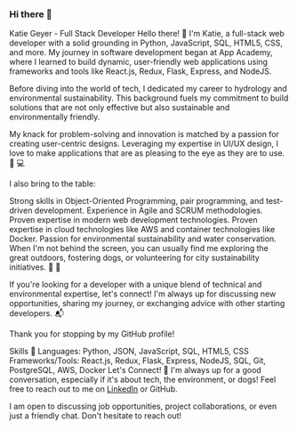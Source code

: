 ### Hi there 👋

Katie Geyer - Full Stack Developer
Hello there! :wave: I'm Katie, a full-stack web developer with a solid grounding in Python, JavaScript, SQL, HTML5, CSS, and more. My journey in software development began at App Academy, where I learned to build dynamic, user-friendly web applications using frameworks and tools like React.js, Redux, Flask, Express, and NodeJS.

Before diving into the world of tech, I dedicated my career to hydrology and environmental sustainability. This background fuels my commitment to build solutions that are not only effective but also sustainable and environmentally friendly.

My knack for problem-solving and innovation is matched by a passion for creating user-centric designs. Leveraging my expertise in UI/UX design, I love to make applications that are as pleasing to the eye as they are to use. :art: :computer:

I also bring to the table:

Strong skills in Object-Oriented Programming, pair programming, and test-driven development.
Experience in Agile and SCRUM methodologies.
Proven expertise in modern web development technologies.
Proven expertise in cloud technologies like AWS and container technologies like Docker.
Passion for environmental sustainability and water conservation.
When I'm not behind the screen, you can usually find me exploring the great outdoors, fostering dogs, or volunteering for city sustainability initiatives. :dog: :deciduous_tree:

If you're looking for a developer with a unique blend of technical and environmental expertise, let's connect! I'm always up for discussing new opportunities, sharing my journey, or exchanging advice with other starting developers. :mailbox_with_mail:

Thank you for stopping by my GitHub profile!

Skills :toolbox:
Languages: Python, JSON, JavaScript, SQL, HTML5, CSS
Frameworks/Tools: React.js, Redux, Flask, Express, NodeJS, SQL, Git, PostgreSQL, AWS, Docker
Let's Connect! :handshake:
I'm always up for a good conversation, especially if it's about tech, the environment, or dogs! Feel free to reach out to me on [LinkedIn](https://www.linkedin.com/in/katie-geyer-087a21169/) or GitHub.

I am open to discussing job opportunities, project collaborations, or even just a friendly chat. Don't hesitate to reach out!



